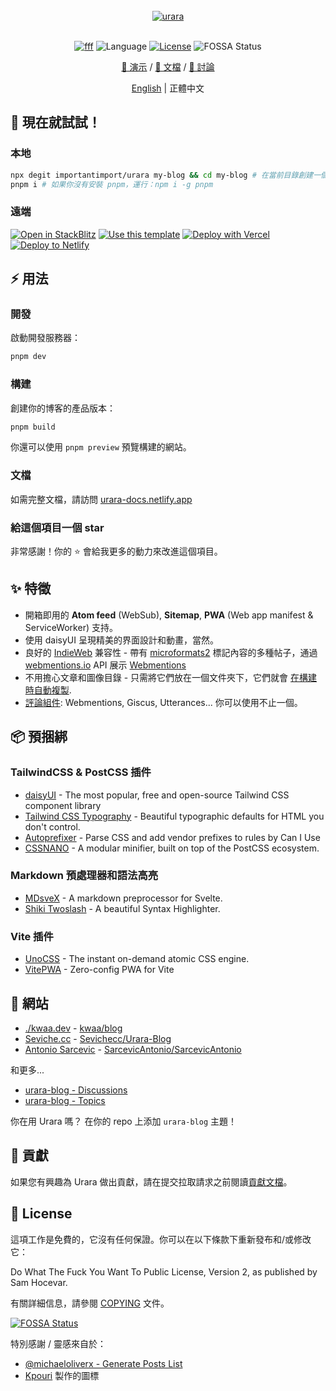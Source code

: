 <br />
<div align="center">
<a href="https://github.com/importantimport/urara">
<img src="https://github.com/importantimport/urara/raw/main/urara/hello-world/urara.webp" alt="urara" /></a>
</div>
<br />

<p align="center">
<a href="https://fff.js.org"><img src="https://img.shields.io/badge/%F0%9F%8C%9F%20F%20F%20F-0.5-yellow?style=flat" alt="fff" /></a>
<img src="https://img.shields.io/github/languages/top/importantimport/urara?color=%23ff3e00" alt="Language" />
<a href="https://github.com/importantimport/urara/blob/main/COPYING"><img src="https://img.shields.io/github/license/importantimport/urara?color=%23fff" alt="License" /></a>
<img src="https://app.fossa.com/api/projects/git%2Bgithub.com%2Fimportantimport%2Furara.svg?type=shield" alt="FOSSA Status" />
</p>
<p align="center">
<a href="https://urara-demo.netlify.app">🚀 演示</a>
/
<a href="https://urara-docs.netlify.app">📝 文檔</a>
/
<a href="https://github.com/importantimport/urara/discussions">💬 討論</a>
</p>
<p align="center">
<a href="https://github.com/importantimport/urara">English</a>
|
<span>正體中文</span>
</p>

## 🎉 現在就試試！

### 本地

```bash
npx degit importantimport/urara my-blog && cd my-blog # 在當前目錄創建一個名為 my-blog 的新項目
pnpm i # 如果你沒有安裝 pnpm，運行：npm i -g pnpm
```

### 遠端

[![Open in StackBlitz](https://img.shields.io/badge/-Open%20in%20StackBlitz-1374ef?style=for-the-badge&logo=Amp)](https://stackblitz.com/github/importantimport/urara) [![Use this template](https://img.shields.io/badge/-Use%20this%20Template-181717?style=for-the-badge&logo=GitHub)](https://github.com/importantimport/urara/generate) [![Deploy with Vercel](https://img.shields.io/badge/-Deploy%20with%20Vercel-1374ef?style=for-the-badge&logo=Vercel)](https://vercel.com/new/clone?repository-url=https%3A%2F%2Fgithub.com%2Fimportantimport%2Furara&env=URARA_SITE_URL&envDescription=Site%20URL.&envLink=https%3A%2F%2Fexample.com&project-name=urara-blog&repository-name=urara-blog) [![Deploy to Netlify](https://img.shields.io/badge/-Deploy%20to%20Netlify-15847d?style=for-the-badge&logo=Netlify&logoColor=white)](https://app.netlify.com/start/deploy?repository=https%3A%2F%2Fgithub.com%2Fimportantimport%2Furara#URARA_SITE_URL=https://example.com&CUSTOM_LOGO=https://github.com/importantimport/urara/raw/main/urara/assets/any@512.png)

## ⚡️ 用法

### 開發

啟動開發服務器：

```bash
pnpm dev
```

### 構建

創建你的博客的產品版本：

```bash
pnpm build
```

你還可以使用 `pnpm preview` 預覽構建的網站。

### 文檔

如需完整文檔，請訪問 [urara-docs.netlify.app](https://urara-docs.netlify.app)

### 給這個項目一個 star

非常感謝！你的 ⭐ 會給我更多的動力來改進這個項目。

## ✨ 特徵

- 開箱即用的 **Atom feed** (WebSub), **Sitemap**, **PWA** (Web app manifest & ServiceWorker) 支持。
- 使用 daisyUI 呈現精美的界面設計和動畫，當然。
- 良好的 [IndieWeb](https://indieweb.org/) 兼容性 - 帶有 [microformats2](https://microformats.org/) 標記內容的多種帖子，通過 [webmentions.io](https://webmentions.io) API 展示 [Webmentions](https://webmention.org/)
- 不用擔心文章和圖像目錄 - 只需將它們放在一個文件夾下，它們就會 [在構建時自動複製](https://github.com/importantimport/urara/blob/main/urara.js).
- [評論組件](https://github.com/importantimport/urara/tree/main/src/lib/components/comments): Webmentions, Giscus, Utterances... 你可以使用不止一個。

## 📦️ 預捆綁

### TailwindCSS & PostCSS 插件

- [daisyUI](https://github.com/saadeghi/daisyui) - The most popular, free and open-source Tailwind CSS component library
- [Tailwind CSS Typography](https://github.com/tailwindlabs/tailwindcss-typography) - Beautiful typographic defaults for HTML you don't control.
- [Autoprefixer](https://github.com/postcss/autoprefixer) - Parse CSS and add vendor prefixes to rules by Can I Use
- [CSSNANO](https://github.com/cssnano/cssnano) - A modular minifier, built on top of the PostCSS ecosystem.

### Markdown 預處理器和語法高亮

- [MDsveX](https://github.com/pngwn/MDsveX) - A markdown preprocessor for Svelte.
- [Shiki Twoslash](https://github.com/shikijs/twoslash) - A beautiful Syntax Highlighter.

### Vite 插件

- [UnoCSS](https://github.com/unocss/unocss) - The instant on-demand atomic CSS engine.
- [VitePWA](https://github.com/antfu/vite-plugin-pwa) - Zero-config PWA for Vite

## 🚀 網站

- [./kwaa.dev](https://kwaa.dev) - [kwaa/blog](https://github.com/kwaa/blog)
- [Seviche.cc](https://seviche.cc) - [Sevichecc/Urara-Blog](https://github.com/Sevichecc/Urara-Blog)
- [Antonio Sarcevic](https://www.sarcevic.dev) - [SarcevicAntonio/SarcevicAntonio](https://github.com/SarcevicAntonio/SarcevicAntonio)

和更多...

- [urara-blog - Discussions](https://github.com/importantimport/urara/discussions/2)
- [urara-blog - Topics](https://github.com/topics/urara-blog)

你在用 Urara 嗎？ 在你的 repo 上添加 `urara-blog` 主題！

## 👥 貢獻

如果您有興趣為 Urara 做出貢獻，請在提交拉取請求之前閱讀[貢獻文檔](.github/CONTRIBUTING.md)。

## 📝 License

這項工作是免費的，它沒有任何保證。你可以在以下條款下重新發布和/或修改它：

Do What The Fuck You Want To Public License, Version 2,
as published by Sam Hocevar.

有關詳細信息，請參閱 [COPYING](COPYING) 文件。

[![FOSSA Status](https://app.fossa.com/api/projects/git%2Bgithub.com%2Fimportantimport%2Furara.svg?type=large)](https://app.fossa.com/projects/git%2Bgithub.com%2Fimportantimport%2Furara?ref=badge_large)

特別感謝 / 靈感來自於：

- [@michaeloliverx - Generate Posts List](https://github.com/pngwn/MDsveX/issues/294#issuecomment-907029639)
- [Kpouri](https://github.com/kpouri) 製作的圖標
